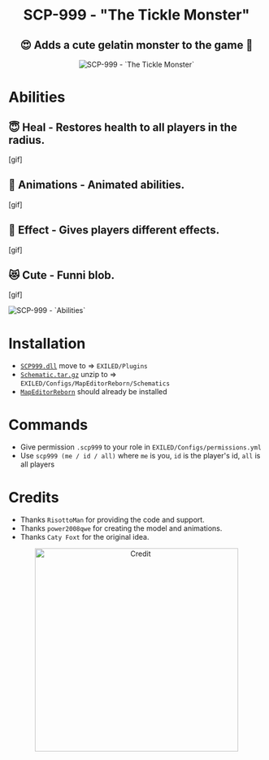 <h1 align="center"> SCP-999 - "The Tickle Monster"</h1>
<h2 align="center"> 😍 Adds a cute gelatin monster to the game 🥰</h2>
<p align="center">
  <img src="https://github.com/AleRabo/SCP999/blob/main/Photos/Main1.png" alt="SCP-999 - `The Tickle Monster`">
</p>

# Abilities
## 😇 **Heal** - Restores health to all players in the radius.
[gif]
## 🫠 **Animations** - Animated abilities.
[gif]
## 👻 **Effect** - Gives players different effects.
[gif]
## 😻 **Cute** - Funni blob.
[gif]

<img src="https://github.com/AleRabo/SCP999/blob/main/Photos/Abilities.png" alt="SCP-999 - `Abilities`">

# Installation
- [``SCP999.dll``](https://github.com/AleRabo/SCP999/releases/latest) move to => ``EXILED/Plugins``
- [``Schematic.tar.gz``](https://github.com/AleRabo/SCP999/releases/latest) unzip to => ``EXILED/Configs/MapEditorReborn/Schematics``
- [``MapEditorReborn``](https://github.com/Michal78900/MapEditorReborn) should already be installed

# Commands
- Give permission ``.scp999`` to your role in ``EXILED/Configs/permissions.yml``
- Use ``scp999 (me / id / all)`` where `me` is you, `id` is the player's id, `all` is all players

# Credits
- Thanks ``RisottoMan`` for providing the code and support.
- Thanks ``power2008qwe`` for creating the model and animations.
- Thanks ``Caty Foxt`` for the original idea.
<p align="center">
  <img width="400" src="https://github.com/AleRabo/SCP999/blob/main/Photos/Credit.png" alt="Credit">
</p>
